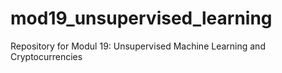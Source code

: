 # mod19_unsupervised_learning
Repository for Modul 19: Unsupervised Machine Learning and Cryptocurrencies
